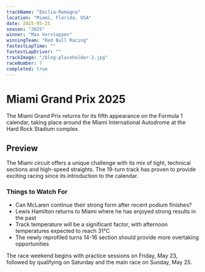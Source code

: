 ```yaml
---
trackName: "Emilia-Romagna"
location: "Miami, Florida, USA"
date: 2025-05-25
season: "2025"
winner: "Max Verstappen"
winningTeam: "Red Bull Racing"
fastestLapTime: ""
fastestLapDriver: ""
trackImage: "/blog-placeholder-2.jpg"
raceNumber: 7
completed: true
---
```


# Miami Grand Prix 2025

The Miami Grand Prix returns for its fifth appearance on the Formula 1 calendar, taking place around the Miami International Autodrome at the Hard Rock Stadium complex.

## Preview

The Miami circuit offers a unique challenge with its mix of tight, technical sections and high-speed straights. The 19-turn track has proven to provide exciting racing since its introduction to the calendar.

### Things to Watch For

- Can McLaren continue their strong form after recent podium finishes?
- Lewis Hamilton returns to Miami where he has enjoyed strong results in the past
- Track temperature will be a significant factor, with afternoon temperatures expected to reach 31°C
- The newly reprofiled turns 14-16 section should provide more overtaking opportunities

The race weekend begins with practice sessions on Friday, May 23, followed by qualifying on Saturday and the main race on Sunday, May 25.

